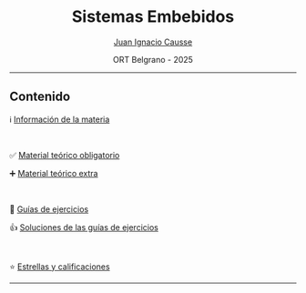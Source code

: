 <h1 align="center">Sistemas Embebidos</h1>
<p align="center"><a href="mailto:juan.causse@ort.edu.ar">Juan Ignacio Causse</a></p>
<p align="center">ORT Belgrano - 2025</p>

---

## Contenido

ℹ️ [Información de la materia](https://github.com/jcausse/ort_se/blob/main/info/info.pdf)

<br/>

✅ [Material teórico obligatorio](https://github.com/jcausse/ort_se/blob/main/teoricas)

➕ [Material teórico extra](https://github.com/jcausse/ort_se/blob/main/teoricas/extras)

<br/>

💪 [Guías de ejercicios](https://github.com/jcausse/ort_se/blob/main/guias)

👍 [Soluciones de las guías de ejercicios](https://github.com/jcausse/ort_se/blob/main/guias/soluciones)

<br/>

⭐ [Estrellas y calificaciones](https://docs.google.com/spreadsheets/d/1GTiw2ArqJIbvbYxBq151sRmy8trj1MJKrZ3EDcgzTds/edit?usp=drive_link)

---
